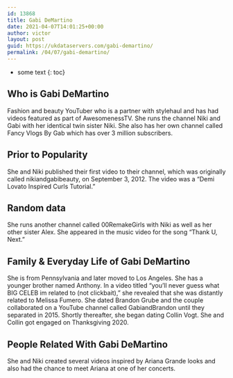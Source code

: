 ```yaml
---
id: 13868
title: Gabi DeMartino
date: 2021-04-07T14:01:25+00:00
author: victor
layout: post
guid: https://ukdataservers.com/gabi-demartino/
permalink: /04/07/gabi-demartino/
---
```


* some text
{: toc}


## Who is Gabi DeMartino



Fashion and beauty YouTuber who is a partner with stylehaul and has had videos featured as part of AwesomenessTV. She runs the channel Niki and Gabi with her identical twin sister Niki. She also has her own channel called Fancy Vlogs By Gab which has over 3 million subscribers.

                
                
                
## Prior to Popularity



She and Niki published their first video to their channel, which was originally called nikiandgabibeauty, on September 3, 2012. The video was a &#8220;Demi Lovato Inspired Curls Tutorial.&#8221;

                
                
                
## Random data



She runs another channel called 00RemakeGirls with Niki as well as her other sister Alex. She appeared in the music video for the song &#8220;Thank U, Next.&#8221;

                
                
                
## Family & Everyday Life of Gabi DeMartino



She is from Pennsylvania and later moved to Los Angeles. She has a younger brother named Anthony. In a video titled &#8220;you&#8217;ll never guess what BIG CELEB im related to (not clickbait),&#8221; she revealed that she was distantly related to Melissa Fumero. She dated Brandon Grube and the couple collaborated on a YouTube channel called GabiandBrandon until they separated in 2015. Shortly thereafter, she began dating Collin Vogt. She and Collin got engaged on Thanksgiving 2020. 

                
                
                
## People Related With Gabi DeMartino



She and Niki created several videos inspired by Ariana Grande looks and also had the chance to meet Ariana at one of her concerts.

                
              
            
          
          
          